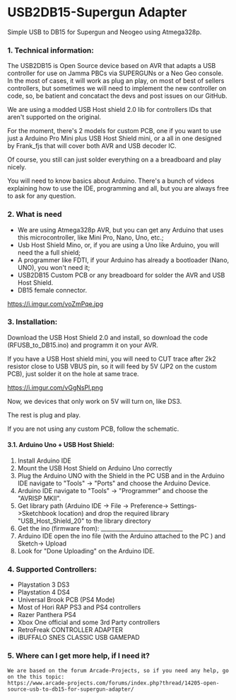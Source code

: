 # USB2DB15-Supergun Adapter


Simple USB to DB15 for Supergun and Neogeo using Atmega328p.



### 1. Technical information:

The USB2DB15 is Open Source device based on AVR that adapts a USB controller for use on Jamma PBCs via SUPERGUNs or a Neo Geo console.
In the most of cases, it will work as plug an play, on most of best of sellers controllers, but sometimes we will need to implement the new controller on code, so, be batient and concatact the devs and post issues on our GitHub. 

We are using a modded USB Host shield 2.0 lib for controllers IDs that aren't supported on the original. 

For the moment, there's 2 models for custom PCB, one if you want to use just a Arduino Pro Mini plus USB Host Shield mini, or a all in one designed by Frank_fjs that will cover both AVR and USB decoder IC. 

Of course, you still can just solder everything on a a breadboard and play nicely. 

You will need to know basics about Arduino. There's a bunch of videos explaining how to use the IDE, programming and all, but you are always free to ask for any question.

### 2. What is need


* We are using Atmega328p AVR, but you can get any Arduino that uses this microcontroller, like Mini Pro, Nano, Uno, etc.; 
* Usb Host Shield Mino, or, if you are using a Uno like Arduino, you will need the a full shield; 
* A programmer like FDTI, if your Arduino has already a bootloader (Nano, UNO), you won't need it; 
* USB2DB15 Custom PCB or any breadboard for solder the AVR and USB Host Shield.
* DB15 female connector.



https://i.imgur.com/voZmPqe.jpg








### 3. Installation:

Download the USB Host Shield 2.0 and install, so download the code (RFUSB_to_DB15.ino) and programm it on your AVR.  

If you have a USB Host shield mini, you will need to CUT trace after 2k2 resistor close to USB VBUS pin, so it will feed by 5V (JP2 on the custom PCB), just solder it on the hole at same trace. 

https://i.imgur.com/vGgNsPl.png

Now, we devices that only work on 5V will turn on, like DS3.


The rest is plug and play. 

If you are not using any custom PCB, follow the schematic.


#### 3.1. Arduino Uno + USB Host Shield:

1. Install Arduino IDE
2. Mount the USB Host Shield on Arduino Uno correctly
3. Plug the Arduino UNO with the Shield in the PC USB and in the Arduino IDE navigate to "Tools" -> "Ports"  and choose the Arduino Device.
4.  Arduino IDE navigate to "Tools" -> "Programmer"  and choose the "AVRISP MKII".
5. Get library path (Arduino IDE -> File -> Preference-> Settings->Sketchbook location) and drop the required library  "USB_Host_Shield_20"  to the library directory 
6. Get the ino (firmware from): _____________________________
7. Arduino IDE open the ino file (with the Arduino attached to the PC ) and Sketch-> Upload
8. Look for "Done Uploading" on the Arduino IDE.



### 4. Supported Controllers:    

- Playstation 3 DS3
- Playstation 4 DS4
- Universal Brook PCB (PS4 Mode)
- Most of Hori RAP PS3 and PS4 controllers	
- Razer Panthera PS4
- Xbox One official and some 3rd Party controllers
- RetroFreak CONTROLLER ADAPTER
- iBUFFALO SNES CLASSIC USB GAMEPAD





### 5. Where can I get more help, if I need it?


	We are based on the forum Arcade-Projects, so if you need any help, go on the this topic:
	https://www.arcade-projects.com/forums/index.php?thread/14205-open-source-usb-to-db15-for-supergun-adapter/





